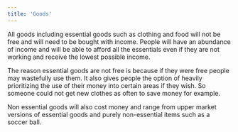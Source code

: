 ```yaml
---
title: 'Goods'
---
```


All goods including essential goods such as clothing and food will not be free and will need to be bought with income. People will have an abundance of income and will be able to afford all the essentials even if they are not working and receive the lowest possible income.

The reason essential goods are not free is because if they were free people may wastefully use them. It also gives people the option of heavily prioritizing the use of their money into certain areas if they wish. So someone could not get new clothes as often to save money for example.

Non essential goods will also cost money and range from upper market versions of essential goods and purely non-essential items such as a soccer ball.

